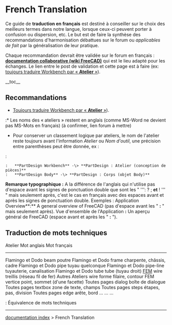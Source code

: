 # French Translation
Ce guide de **traduction en français** est destiné à conseiller sur le choix des meilleurs termes dans notre langue, lorsque ceux-ci peuvent porter à confusion ou dispersion, etc. Le but est de faire la synthèse des recommandations d\'harmonisation débattues sur le forum ou *applicables de fait* par la généralisation de leur pratique.

Chaque recommandation devrait être validée sur le forum en français : **[documentation collaborative (wiki FreeCAD)](https://forum.freecadweb.org/viewtopic.php?p=339497#p339383)** qui est le lieu adapté pour les échanges. Le lien entre le post de validation et cette page est à faire (ex: [toujours traduire Workbench par « **Atelier** »](https://forum.freecadweb.org/viewtopic.php?f=12&t=26755&hilit=convention+documentation&start=50#p214529)).

\_\_toc\_\_

## Recommandations

-   [Toujours traduire Workbench par « **Atelier** »](https://forum.freecadweb.org/viewtopic.php?f=12&t=26755&hilit=convention+documentation&start=50#p214529)).

:\* Les noms des « ateliers » restent en anglais (comme MS-Word ne devient pas MS-Mots en français) (à confirmer, lien forum à mettre)

-   Pour conserver un classement logique par ateliers, le nom de l\'atelier reste toujours avant l\'information *Atelier* ou *Nom d\'outil*, une précision entre parenthèses peut être donnée, ex :

:   

    :   **PartDesign Workbench** -\> **PartDesign : Atelier (conception de pièces)**
    :   **PartDesign Body** -\> **PartDesign : Corps (objet Body)**

**Remarque typographique :** A la différence de l\'anglais qui n\'utilise pas d\'espace avant les signes de ponctuation double que sont les \" \'\'\': ? ; **et** ! \'\'\' \" mais seulement après, c\'est le cas en français avec des espaces avant et après les signes de ponctuation double.
Exemples :
Application Overview**:** A general overview of FreeCAD (pas d\'espace avant les \" **:** \" mais seulement après).
Vue d\'ensemble de l\'Application **:** Un aperçu général de FreeCAD (espace avant et après les \" **:** \").

## Traduction de mots techniques 

  Atelier                           Mot anglais   Mot français
  --------------------------------- ------------- --------------------------------
  Flamingo et Dodo                  beam          poutre
  Flamingo et Dodo                  frame         charpente, châssis, cadre
  Flamingo et Dodo                  pipe          tuyau quelconque
  Flamingo et Dodo                  pipe-line     tuyauterie, canalisation
  Flamingo et Dodo                  tube          tube (tuyau droit)
  [FEM](FEM_Workbench.md)   wire          treillis (réseau fil de fer)
  Autres Ateliers                   wire          forme filaire, contour
  FEM                               vertice       point, sommet (d\'une facette)
  Toutes pages                      dialog        boîte de dialogue
  Toutes pages                      textbox       zone de texte, champs
  Toutes pages                      steps         étapes, pas, division
  Toutes pages                      edge          arête, bord
  \...                              \...          \...

  : Équivalence de mots techniques

---
[documentation index](../README.md) > French Translation
